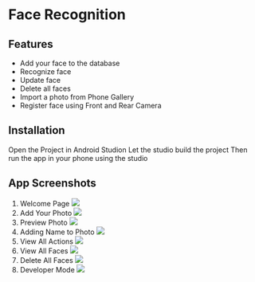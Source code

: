 # Face Recognition
## Features

- Add your face to the database
- Recognize face
- Update face
- Delete all faces
- Import a photo from Phone Gallery
- Register face using Front and Rear Camera

## Installation

Open the Project in Android Studion
Let the studio build the project
Then run the app in your phone using the studio

## App Screenshots

1. Welcome Page
![](https://github.com/Vidit02/Face-Recognization-App/blob/master/app/src/main/res/screenshots/Cover%20Page.jpg)
2. Add Your Photo
![](https://github.com/Vidit02/Face-Recognization-App/blob/master/app/src/main/res/screenshots/Add%20Page.jpg)
3. Preview Photo
![](https://github.com/Vidit02/Face-Recognization-App/blob/master/app/src/main/res/screenshots/%20Preview%20Page.jpg)
4. Adding Name to Photo
![](https://github.com/Vidit02/Face-Recognization-App/blob/master/app/src/main/res/screenshots/Adding%20Name.jpg)
5. View All Actions
![](https://github.com/Vidit02/Face-Recognization-App/blob/master/app/src/main/res/screenshots/All%20Actions%20List.jpg)
6. View All Faces
![](https://github.com/Vidit02/Face-Recognization-App/blob/master/app/src/main/res/screenshots/View%20Recognizations.jpg)
7. Delete All Faces
![](https://github.com/Vidit02/Face-Recognization-App/blob/master/app/src/main/res/screenshots/Delete%20All%20Recognizations.jpg)
8. Developer Mode
![](https://github.com/Vidit02/Face-Recognization-App/blob/master/app/src/main/res/screenshots/Developer%20Mode.jpg)
